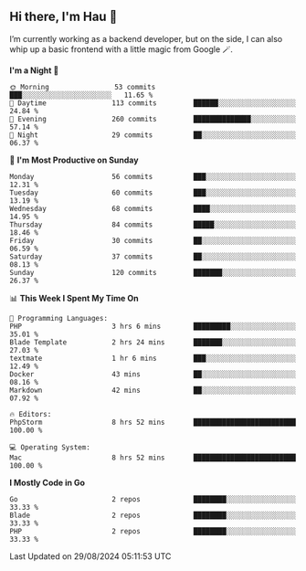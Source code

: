 ## Hi there, I'm Hau 👋
I’m currently working as a backend developer, but on the side, I can also whip up a basic frontend with a little magic from Google 🪄. 

<!--START_SECTION:waka-->
**I'm a Night 🦉** 

```text
🌞 Morning                53 commits          ███░░░░░░░░░░░░░░░░░░░░░░   11.65 % 
🌆 Daytime                113 commits         ██████░░░░░░░░░░░░░░░░░░░   24.84 % 
🌃 Evening                260 commits         ██████████████░░░░░░░░░░░   57.14 % 
🌙 Night                  29 commits          ██░░░░░░░░░░░░░░░░░░░░░░░   06.37 % 
```
📅 **I'm Most Productive on Sunday** 

```text
Monday                   56 commits          ███░░░░░░░░░░░░░░░░░░░░░░   12.31 % 
Tuesday                  60 commits          ███░░░░░░░░░░░░░░░░░░░░░░   13.19 % 
Wednesday                68 commits          ████░░░░░░░░░░░░░░░░░░░░░   14.95 % 
Thursday                 84 commits          █████░░░░░░░░░░░░░░░░░░░░   18.46 % 
Friday                   30 commits          ██░░░░░░░░░░░░░░░░░░░░░░░   06.59 % 
Saturday                 37 commits          ██░░░░░░░░░░░░░░░░░░░░░░░   08.13 % 
Sunday                   120 commits         ███████░░░░░░░░░░░░░░░░░░   26.37 % 
```


📊 **This Week I Spent My Time On** 

```text
💬 Programming Languages: 
PHP                      3 hrs 6 mins        █████████░░░░░░░░░░░░░░░░   35.01 % 
Blade Template           2 hrs 24 mins       ███████░░░░░░░░░░░░░░░░░░   27.03 % 
textmate                 1 hr 6 mins         ███░░░░░░░░░░░░░░░░░░░░░░   12.49 % 
Docker                   43 mins             ██░░░░░░░░░░░░░░░░░░░░░░░   08.16 % 
Markdown                 42 mins             ██░░░░░░░░░░░░░░░░░░░░░░░   07.92 % 

🔥 Editors: 
PhpStorm                 8 hrs 52 mins       █████████████████████████   100.00 % 

💻 Operating System: 
Mac                      8 hrs 52 mins       █████████████████████████   100.00 % 
```

**I Mostly Code in Go** 

```text
Go                       2 repos             ████████░░░░░░░░░░░░░░░░░   33.33 % 
Blade                    2 repos             ████████░░░░░░░░░░░░░░░░░   33.33 % 
PHP                      2 repos             ████████░░░░░░░░░░░░░░░░░   33.33 % 
```




 Last Updated on 29/08/2024 05:11:53 UTC
<!--END_SECTION:waka-->
